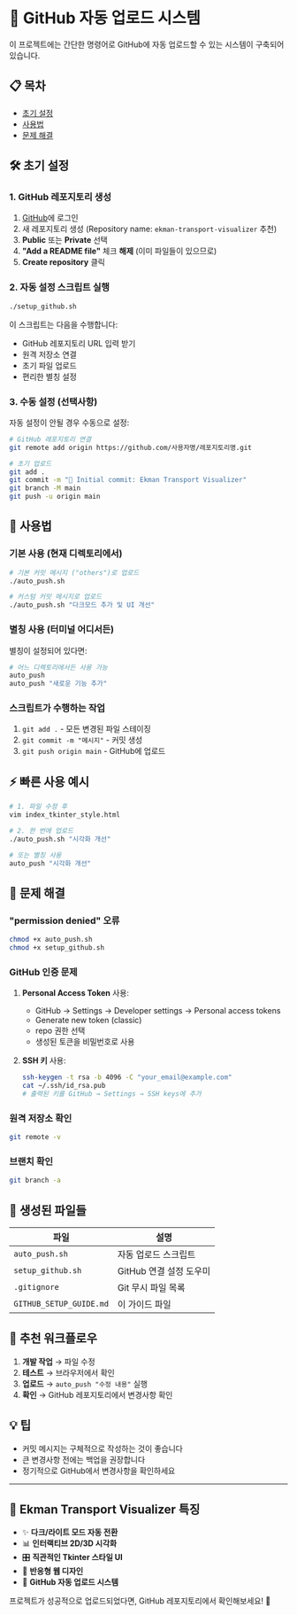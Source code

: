 # 🚀 GitHub 자동 업로드 시스템

이 프로젝트에는 간단한 명령어로 GitHub에 자동 업로드할 수 있는 시스템이 구축되어 있습니다.

## 📋 목차
- [초기 설정](#-초기-설정)
- [사용법](#-사용법)
- [문제 해결](#-문제-해결)

## 🛠 초기 설정

### 1. GitHub 레포지토리 생성
1. [GitHub](https://github.com)에 로그인
2. 새 레포지토리 생성 (Repository name: `ekman-transport-visualizer` 추천)
3. **Public** 또는 **Private** 선택
4. **"Add a README file"** 체크 **해제** (이미 파일들이 있으므로)
5. **Create repository** 클릭

### 2. 자동 설정 스크립트 실행
```bash
./setup_github.sh
```

이 스크립트는 다음을 수행합니다:
- GitHub 레포지토리 URL 입력 받기
- 원격 저장소 연결
- 초기 파일 업로드
- 편리한 별칭 설정

### 3. 수동 설정 (선택사항)
자동 설정이 안될 경우 수동으로 설정:

```bash
# GitHub 레포지토리 연결
git remote add origin https://github.com/사용자명/레포지토리명.git

# 초기 업로드
git add .
git commit -m "🎉 Initial commit: Ekman Transport Visualizer"
git branch -M main
git push -u origin main
```

## 🚀 사용법

### 기본 사용 (현재 디렉토리에서)
```bash
# 기본 커밋 메시지 ("others")로 업로드
./auto_push.sh

# 커스텀 커밋 메시지로 업로드
./auto_push.sh "다크모드 추가 및 UI 개선"
```

### 별칭 사용 (터미널 어디서든)
별칭이 설정되어 있다면:
```bash
# 어느 디렉토리에서든 사용 가능
auto_push
auto_push "새로운 기능 추가"
```

### 스크립트가 수행하는 작업
1. `git add .` - 모든 변경된 파일 스테이징
2. `git commit -m "메시지"` - 커밋 생성
3. `git push origin main` - GitHub에 업로드

## ⚡ 빠른 사용 예시

```bash
# 1. 파일 수정 후
vim index_tkinter_style.html

# 2. 한 번에 업로드
./auto_push.sh "시각화 개선"

# 또는 별칭 사용
auto_push "시각화 개선"
```

## 🔧 문제 해결

### "permission denied" 오류
```bash
chmod +x auto_push.sh
chmod +x setup_github.sh
```

### GitHub 인증 문제
1. **Personal Access Token** 사용:
   - GitHub → Settings → Developer settings → Personal access tokens
   - Generate new token (classic)
   - repo 권한 선택
   - 생성된 토큰을 비밀번호로 사용

2. **SSH 키** 사용:
   ```bash
   ssh-keygen -t rsa -b 4096 -C "your_email@example.com"
   cat ~/.ssh/id_rsa.pub
   # 출력된 키를 GitHub → Settings → SSH keys에 추가
   ```

### 원격 저장소 확인
```bash
git remote -v
```

### 브랜치 확인
```bash
git branch -a
```

## 📁 생성된 파일들

| 파일 | 설명 |
|------|------|
| `auto_push.sh` | 자동 업로드 스크립트 |
| `setup_github.sh` | GitHub 연결 설정 도우미 |
| `.gitignore` | Git 무시 파일 목록 |
| `GITHUB_SETUP_GUIDE.md` | 이 가이드 파일 |

## 🎯 추천 워크플로우

1. **개발 작업** → 파일 수정
2. **테스트** → 브라우저에서 확인
3. **업로드** → `auto_push "수정 내용"` 실행
4. **확인** → GitHub 레포지토리에서 변경사항 확인

## 💡 팁

- 커밋 메시지는 구체적으로 작성하는 것이 좋습니다
- 큰 변경사항 전에는 백업을 권장합니다
- 정기적으로 GitHub에서 변경사항을 확인하세요

---

## 🌊 Ekman Transport Visualizer 특징

- ✨ **다크/라이트 모드 자동 전환**
- 📊 **인터랙티브 2D/3D 시각화**
- 🎛 **직관적인 Tkinter 스타일 UI**
- 📱 **반응형 웹 디자인**
- 🚀 **GitHub 자동 업로드 시스템**

프로젝트가 성공적으로 업로드되었다면, GitHub 레포지토리에서 확인해보세요! 🎉 